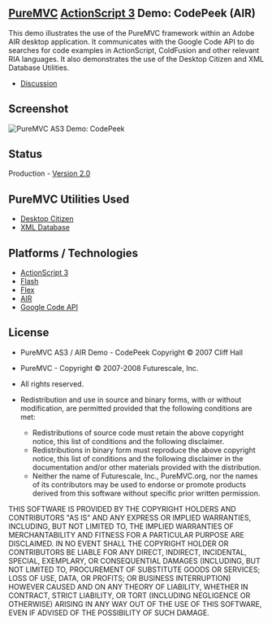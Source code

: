## [PureMVC](http://puremvc.github.com/) [ActionScript 3](https://github.com/PureMVC/puremvc-as3-standard-framework/wiki) Demo: CodePeek (AIR)
This demo illustrates the use of the PureMVC framework within an Adobe AIR desktop application. It communicates with the  Google Code API to do searches for code examples in ActionScript, ColdFusion and other relevant RIA languages. It also demonstrates the use of the Desktop Citizen and XML Database Utilities.

* [Discussion](http://forums.puremvc.org/index.php?topic=179.0)

## Screenshot
![PureMVC AS3 Demo: CodePeek](http://puremvc.org/pages/images/screenshots/PureMVC-Shot-AS3-AIR-CodePeek.png)

## Status
Production - [Version 2.0](https://github.com/PureMVC/puremvc-as3-demo-air-codepeek/blob/master/VERSION)

## PureMVC Utilities Used
* [Desktop Citizen](https://github.com/PureMVC/puremvc-as3-util-air-desktopcitizen/wiki)
* [XML Database](https://github.com/PureMVC/puremvc-as3-util-air-xmldatabase/wiki)

## Platforms / Technologies
* [ActionScript 3](http://en.wikipedia.org/wiki/ActionScript)
* [Flash](http://en.wikipedia.org/wiki/Adobe_flash)
* [Flex](http://en.wikipedia.org/wiki/Adobe_Flex)
* [AIR](http://en.wikipedia.org/wiki/Adobe_AIR)
* [Google Code API](http://code.google.com/)

## License
* PureMVC AS3 / AIR Demo - CodePeek Copyright © 2007 Cliff Hall
* PureMVC - Copyright © 2007-2008 Futurescale, Inc.
* All rights reserved.

* Redistribution and use in source and binary forms, with or without modification, are permitted provided that the following conditions are met:

  * Redistributions of source code must retain the above copyright notice, this list of conditions and the following disclaimer.
  * Redistributions in binary form must reproduce the above copyright notice, this list of conditions and the following disclaimer in the documentation and/or other materials provided with the distribution.
  * Neither the name of Futurescale, Inc., PureMVC.org, nor the names of its contributors may be used to endorse or promote products derived from this software without specific prior written permission.

THIS SOFTWARE IS PROVIDED BY THE COPYRIGHT HOLDERS AND CONTRIBUTORS "AS IS" AND ANY EXPRESS OR IMPLIED WARRANTIES, INCLUDING, BUT NOT LIMITED TO, THE IMPLIED WARRANTIES OF MERCHANTABILITY AND FITNESS FOR A PARTICULAR PURPOSE ARE DISCLAIMED. IN NO EVENT SHALL THE COPYRIGHT HOLDER OR CONTRIBUTORS BE LIABLE FOR ANY DIRECT, INDIRECT, INCIDENTAL, SPECIAL, EXEMPLARY, OR CONSEQUENTIAL DAMAGES (INCLUDING, BUT NOT LIMITED TO, PROCUREMENT OF SUBSTITUTE GOODS OR SERVICES; LOSS OF USE, DATA, OR PROFITS; OR BUSINESS INTERRUPTION) HOWEVER CAUSED AND ON ANY THEORY OF LIABILITY, WHETHER IN CONTRACT, STRICT LIABILITY, OR TORT (INCLUDING NEGLIGENCE OR OTHERWISE) ARISING IN ANY WAY OUT OF THE USE OF THIS SOFTWARE, EVEN IF ADVISED OF THE POSSIBILITY OF SUCH DAMAGE.